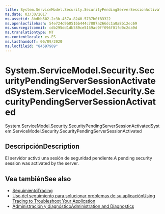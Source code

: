 ```yaml
---
title: System.ServiceModel.Security.SecurityPendingServerSessionActivated
ms.date: 03/30/2017
ms.assetid: 8bdbb502-2c3b-457a-8240-5787b0f83322
ms.openlocfilehash: 54e724d9b0516b444c7887a266dc1a0a8b12ec69
ms.sourcegitcommit: cdb295dd1db589ce5169ac9ff096f01fd0c2da9d
ms.translationtype: MT
ms.contentlocale: es-ES
ms.lasthandoff: 06/09/2020
ms.locfileid: "84597909"
---
```

# <a name="systemservicemodelsecuritysecuritypendingserversessionactivated"></a><span data-ttu-id="f71a7-102">System.ServiceModel.Security.SecurityPendingServerSessionActivated</span><span class="sxs-lookup"><span data-stu-id="f71a7-102">System.ServiceModel.Security.SecurityPendingServerSessionActivated</span></span>
<span data-ttu-id="f71a7-103">System.ServiceModel.Security.SecurityPendingServerSessionActivated</span><span class="sxs-lookup"><span data-stu-id="f71a7-103">System.ServiceModel.Security.SecurityPendingServerSessionActivated</span></span>  
  
## <a name="description"></a><span data-ttu-id="f71a7-104">Descripción</span><span class="sxs-lookup"><span data-stu-id="f71a7-104">Description</span></span>  
 <span data-ttu-id="f71a7-105">El servidor activó una sesión de seguridad pendiente.</span><span class="sxs-lookup"><span data-stu-id="f71a7-105">A pending security session was activated by the server.</span></span>  
  
## <a name="see-also"></a><span data-ttu-id="f71a7-106">Vea también</span><span class="sxs-lookup"><span data-stu-id="f71a7-106">See also</span></span>

- [<span data-ttu-id="f71a7-107">Seguimiento</span><span class="sxs-lookup"><span data-stu-id="f71a7-107">Tracing</span></span>](index.md)
- [<span data-ttu-id="f71a7-108">Uso del seguimiento para solucionar problemas de su aplicación</span><span class="sxs-lookup"><span data-stu-id="f71a7-108">Using Tracing to Troubleshoot Your Application</span></span>](using-tracing-to-troubleshoot-your-application.md)
- [<span data-ttu-id="f71a7-109">Administración y diagnóstico</span><span class="sxs-lookup"><span data-stu-id="f71a7-109">Administration and Diagnostics</span></span>](../index.md)
